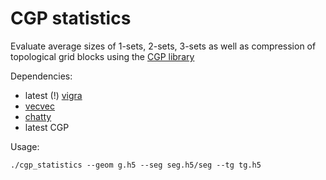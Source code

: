 CGP statistics
==============

Evaluate average sizes of 1-sets, 2-sets, 3-sets
as well as compression of topological grid blocks
using the [CGP library](http://hci.iwr.uni-heidelberg.de/MIP/Software/cgp.php)

Dependencies:

- latest (!) [vigra](https://github.com/ukoethe/vigra)
- [vecvec](https://github.com/thorbenk/vecvec)
- [chatty](https://github.com/thorbenk/chatty)
- latest CGP

Usage:
```
./cgp_statistics --geom g.h5 --seg seg.h5/seg --tg tg.h5

```

